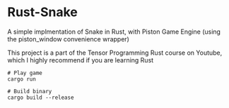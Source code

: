 # Rust-Snake

A simple implmentation of Snake in Rust, with Piston Game Engine (using the piston_window convenience wrapper)

This project is a part of the Tensor Programming Rust course on Youtube, which I highly recommend if you are learning Rust


```
# Play game
cargo run

# Build binary
cargo build --release
```
